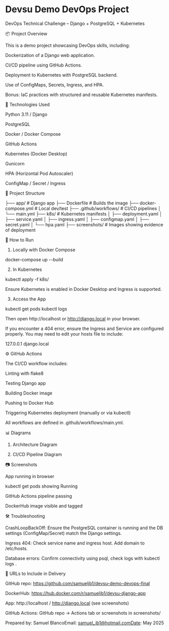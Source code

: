 # Devsu Demo DevOps Project

DevOps Technical Challenge – Django + PostgreSQL + Kubernetes

📦 Project Overview

This is a demo project showcasing DevOps skills, including:

Dockerization of a Django web application.

CI/CD pipeline using GitHub Actions.

Deployment to Kubernetes with PostgreSQL backend.

Use of ConfigMaps, Secrets, Ingress, and HPA.

Bonus: IaC practices with structured and reusable Kubernetes manifests.

🚀 Technologies Used

Python 3.11 / Django

PostgreSQL

Docker / Docker Compose

GitHub Actions

Kubernetes (Docker Desktop)

Gunicorn

HPA (Horizontal Pod Autoscaler)

ConfigMap / Secret / Ingress

📁 Project Structure

├── app/                # Django app
├── Dockerfile          # Builds the image
├── docker-compose.yml  # Local dev/test
├── .github/workflows/  # CI/CD pipelines
│   └── main.yml
├── k8s/                # Kubernetes manifests
│   ├── deployment.yaml
│   ├── service.yaml
│   ├── ingress.yaml
│   ├── configmap.yaml
│   ├── secret.yaml
│   └── hpa.yaml
├── screenshots/        # Images showing evidence of deployment

🔧 How to Run

1. Locally with Docker Compose

docker-compose up --build

2. In Kubernetes

kubectl apply -f k8s/

Ensure Kubernetes is enabled in Docker Desktop and Ingress is supported.

3. Access the App

kubectl get pods
kubectl logs <django-pod>

Then open http://localhost or http://django.local in your browser.

If you encounter a 404 error, ensure the Ingress and Service are configured properly. You may need to edit your hosts file to include:

127.0.0.1 django.local

⚙️ GitHub Actions

The CI/CD workflow includes:

Linting with flake8

Testing Django app

Building Docker image

Pushing to Docker Hub

Triggering Kubernetes deployment (manually or via kubectl)

All workflows are defined in .github/workflows/main.yml.

📊 Diagrams

1. Architecture Diagram



2. CI/CD Pipeline Diagram



📷 Screenshots

App running in browser

kubectl get pods showing Running

GitHub Actions pipeline passing

DockerHub image visible and tagged

🛠️ Troubleshooting

CrashLoopBackOff: Ensure the PostgreSQL container is running and the DB settings (ConfigMap/Secret) match the Django settings.

Ingress 404: Check service name and ingress host. Add domain to /etc/hosts.

Database errors: Confirm connectivity using psql, check logs with kubectl logs <postgres-pod>.

🔗 URLs to Include in Delivery

GitHub repo: https://github.com/samueljb1/devsu-demo-devops-final

DockerHub: https://hub.docker.com/r/samueljb1/devsu-django-app

App: http://localhost / http://django.local (see screenshots)

GitHub Actions: GitHub repo → Actions tab or screenshots in screenshots/

Prepared by: Samuel BlancoEmail: samuel_jb1@hotmail.comDate: May 2025

